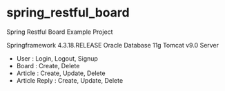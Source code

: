 # spring_restful_board
Spring Restful Board Example Project

   Springframework 4.3.18.RELEASE
   Oracle Database 11g
   Tomcat v9.0 Server
   
- User : Login, Logout, Signup
- Board : Create, Delete
- Article : Create, Update, Delete
- Article Reply : Create, Update, Delete
